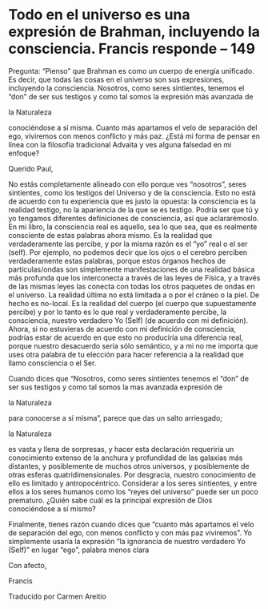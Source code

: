 # Todo en el universo es una expresión de Brahman, incluyendo la consciencia. Francis responde – 149

Pregunta: “Pienso” que Brahman es como un cuerpo de energía unificado. Es decir, que todas las cosas en el universo son sus expresiones, incluyendo la consciencia. Nosotros, como seres sintientes, tenemos el “don” de ser sus testigos y como tal somos la expresión más avanzada de 

la Naturaleza

conociéndose a sí misma. Cuanto más apartamos el velo de separación del ego, viviremos con menos conflicto y más paz. ¿Está mi forma de pensar en línea con la filosofía tradicional Advaita y ves alguna falsedad en mi enfoque?

Querido Paul,

No estás completamente alineado con ello porque ves “nosotros”, seres sintientes, como los testigos del Universo y de la consciencia. Esto no está de acuerdo con tu experiencia que es justo la opuesta: la consciencia es la realidad testigo, no la apariencia de la que se es testigo. Podría ser que tú y yo tengamos diferentes definiciones de consciencia, así que aclararémoslo. En mi libro, la consciencia real es aquello, sea lo que sea, que es realmente consciente de estas palabras ahora mismo. Es la realidad que verdaderamente las percibe, y por la misma razón es el “yo” real o el ser (self). Por ejemplo, no podemos decir que los ojos o el cerebro perciben verdaderamente estas palabras, porque estos órganos hechos de partículas/ondas son simplemente manifestaciones de una realidad básica más profunda que los interconecta a través de las leyes de Física, y a través de las mismas leyes las conecta con todas los otros paquetes de ondas en el universo. La realidad última no está limitada a o por el cráneo o la piel. De hecho es no-local. Es la realidad del cuerpo (el cuerpo que supuestamente percibe) y por lo tanto es lo que real y verdaderamente percibe, la consciencia, nuestro verdadero Yo (Self) (de acuerdo con mi definición). Ahora, si no estuvieras de acuerdo con mi definición de consciencia, podrías estar de acuerdo en que esto no produciría una diferencia real, porque nuestro desacuerdo sería sólo semántico, y a mi no me importa que uses otra palabra de tu elección para hacer referencia a la realidad que llamo consciencia o el Ser.

Cuando dices que “Nosotros, como seres sintientes tenemos el “don” de ser sus testigos y como tal somos la mas avanzada expresión de 

la Naturaleza

para conocerse a sí misma”, parece que das un salto arriesgado; 

la Naturaleza

es vasta y llena de sorpresas, y hacer esta declaración requeriría un conocimiento extenso de la anchura y profundidad de las galaxias más distantes, y posiblemente de muchos otros universos, y posiblemente de otras esferas quatridimensionales. Por desgracia, nuestro conocimiento de ello es limitado y antropocéntrico. Considerar a los seres sintientes, y entre ellos a los seres humanos como los “reyes del universo” puede ser un poco prematuro. ¿Quién sabe cuál es la principal expresión de Dios conociéndose a sí mismo?

Finalmente, tienes razón cuando dices que “cuanto más apartamos el velo de separación del ego, con menos conflicto y con más paz viviremos”. Yo simplemente usaría la expresión “la ignorancia de nuestro verdadero Yo (Self)” en lugar “ego”, palabra menos clara 

Con afecto,

Francis

Traducido por Carmen Areitio

